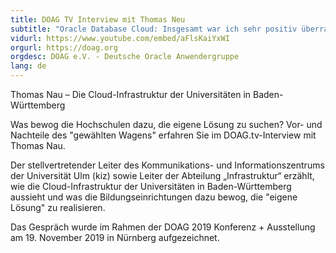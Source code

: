 ```yaml
---
title: DOAG TV Interview mit Thomas Neu
subtitle: "Oracle Database Cloud: Insgesamt war ich sehr positiv überrascht von den Test-Ergebnissen"
vidurl: https://www.youtube.com/embed/aFlsKaiYxWI
orgurl: https://doag.org
orgdesc: DOAG e.V. - Deutsche Oracle Anwendergruppe
lang: de
---
```

Thomas Nau – Die Cloud-Infrastruktur der Universitäten in Baden-Württemberg

Was bewog die Hochschulen dazu, die eigene Lösung zu suchen?  Vor- und Nachteile des "gewählten Wagens" erfahren Sie im DOAG.tv-Interview mit Thomas Nau.

Der stellvertretender Leiter des Kommunikations- und Informationszentrums der Universität Ulm (kiz) sowie Leiter der Abteilung „Infrastruktur“ erzählt, wie die Cloud-Infrastruktur der Universitäten in Baden-Württemberg aussieht und was die Bildungseinrichtungen dazu bewog, die "eigene Lösung" zu realisieren.

Das Gespräch wurde im Rahmen der DOAG 2019 Konferenz + Ausstellung am 19. November 2019 in Nürnberg aufgezeichnet.
